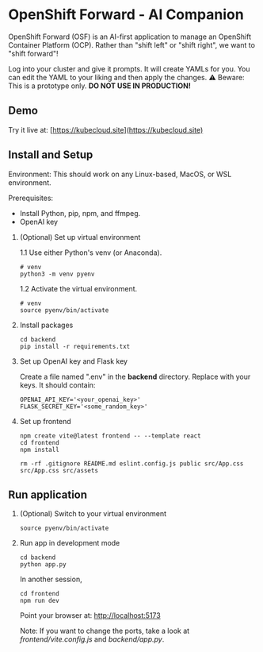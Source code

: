 # OpenShift Forward - AI Companion

OpenShift Forward (OSF) is an AI-first application to manage an OpenShift Container Platform (OCP).  Rather than "shift left" or "shift right", we want to "shift forward"!

Log into your cluster and give it prompts.  It will create YAMLs for you.  You can edit the YAML to your liking and then apply the changes.  &#x26a0; Beware: This is a prototype only.  **DO NOT USE IN PRODUCTION!**

## Demo

Try it live at: [https://kubecloud.site](https://kubecloud.site)

## Install and Setup

Environment: This should work on any Linux-based, MacOS, or WSL environment.

Prerequisites:
- Install Python, pip, npm, and ffmpeg.
- OpenAI key

1. (Optional) Set up virtual environment

    1.1 Use either Python's venv (or Anaconda).

    ```
    # venv
    python3 -m venv pyenv
    ```

    1.2 Activate the virtual environment.

    ```
    # venv
    source pyenv/bin/activate
    ```

2. Install packages

    ```
    cd backend
    pip install -r requirements.txt
    ```

3. Set up OpenAI key and Flask key

    Create a file named ".env" in the **backend** directory.  Replace with your keys.  It should contain:

    ```
    OPENAI_API_KEY='<your_openai_key>'
    FLASK_SECRET_KEY='<some_random_key>'
    ```

4. Set up frontend

    ```
    npm create vite@latest frontend -- --template react
    cd frontend
    npm install

    rm -rf .gitignore README.md eslint.config.js public src/App.css src/App.css src/assets
    ```

## Run application

1. (Optional) Switch to your virtual environment

    ```
    source pyenv/bin/activate
    ```

2. Run app in development mode

    ```
    cd backend
    python app.py
    ```

    In another session,

    ```
    cd frontend
    npm run dev
    ```

    Point your browser at: [http://localhost:5173](http://localhost:5173)

    Note: If you want to change the ports, take a look at _frontend/vite.config.js_ and _backend/app.py_.
